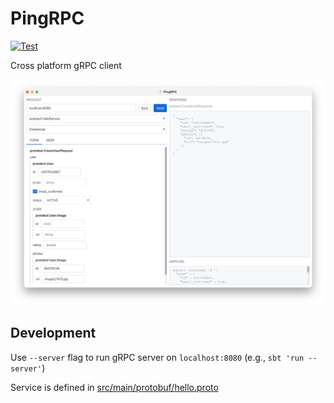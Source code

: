 # PingRPC

[![Test](https://github.com/droptheplot/pingrpc/actions/workflows/test.yml/badge.svg?branch=master)](https://github.com/droptheplot/pingrpc/actions/workflows/test.yml)

Cross platform gRPC client

![screenshot](screenshot.png)

## Development

Use `--server` flag to run gRPC server on `localhost:8080` (e.g., `sbt 'run --server'`)

Service is defined in [src/main/protobuf/hello.proto](src/main/protobuf/hello.proto)
